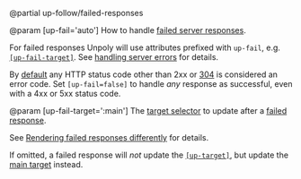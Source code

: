 @partial up-follow/failed-responses

@param [up-fail='auto']
  How to handle [failed server responses](/failed-responses).

  For failed responses Unpoly will use attributes prefixed with `up-fail`, e.g. [`[up-fail-target]`](#up-fail-target).
  See [handling server errors](/failed-responses) for details.

  By [default](/up.network.config#config.autoFail) any HTTP status code other than 2xx or [304](/skipping-rendering#rendering-nothing) is considered an error code.
  Set `[up-fail=false]` to handle *any* response as successful, even with a 4xx or 5xx status code.

@param [up-fail-target=':main']
  The [target selector](/targeting-fragments) to update after a [failed response](/failed-responses).

  See [Rendering failed responses differently](/failed-responses#rendering-failed-responses-differently) for details.

  If omitted, a failed response will *not* update the [`[up-target]`](#up-target),
  but update the [main target](/up-main) instead.
